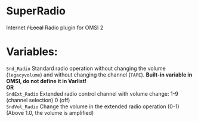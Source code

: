 # SuperRadio
Internet ~~/ Local~~ Radio plugin for OMSI 2

# Variables:<br>
`Snd_Radio` Standard radio operation without changing the volume (`legacyvolume`) and without changing the channel (`TAPE`). **Built-in variable in OMSI, do not define it in Varlist!**<br>
**OR**<br>
`SndExt_Radio` Extended radio control channel with volume change: 1-9 (channel selection) 0 (off)<br>
`SndVol_Radio` Change the volume in the extended radio operation (0-1) (Above 1.0, the volume is amplified)<br>

